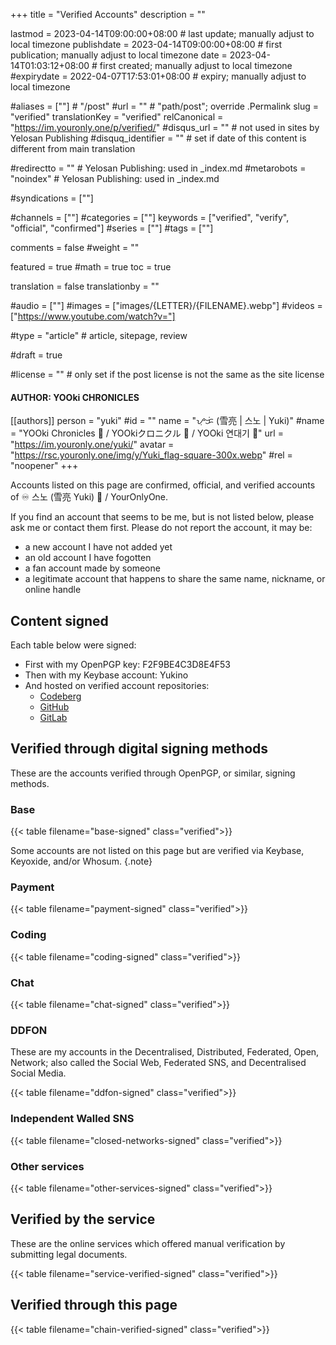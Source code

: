 +++
title = "Verified Accounts"
description = ""

lastmod = 2023-04-14T09:00:00+08:00                 # last update; manually adjust to local timezone
publishdate = 2023-04-14T09:00:00+08:00             # first publication; manually adjust to local timezone
date = 2023-04-14T01:03:12+08:00                    # first created; manually adjust to local timezone
#expirydate = 2022-04-07T17:53:01+08:00              # expiry; manually adjust to local timezone

#aliases = [""]                                        # "/post"
#url = ""                                              # "path/post"; override .Permalink
slug = "verified"
translationKey = "verified"
relCanonical = "https://im.youronly.one/p/verified/"
#disqus_url = ""                                       # not used in sites by Yelosan Publishing
#disquq_identifier = ""                                # set if date of this content is different from main translation

#redirectto = ""                                       # Yelosan Publishing: used in _index.md
#metarobots = "noindex"                                # Yelosan Publishing: used in _index.md

#syndications = [""]

#channels = [""]
#categories = [""]
keywords = ["verified", "verify", "official", "confirmed"]
#series = [""]
#tags = [""]

comments = false
#weight = ""

featured = true
#math = true
toc = true

translation = false
translationby = ""

#audio = [""]
#images = ["images/{LETTER}/{FILENAME}.webp"]
#videos = ["https://www.youtube.com/watch?v="]

#type = "article"                                             # article, sitepage, review

#draft = true

#license = ""                                          # only set if the post license is not the same as the site license

#### AUTHOR: YOOki CHRONICLES ####
[[authors]]
  person = "yuki"
  #id = ""
  name = "ᜌᜓᜃᜒ (雪亮 | 스노 | Yuki)"
  #name = "YOOki Chronicles 📜 / YOOkiクロニクル 📜 / YOOki 연대기 📜"
  url = "https://im.youronly.one/yuki/"
  avatar = "https://rsc.youronly.one/img/y/Yuki_flag-square-300x.webp"
  #rel = "noopener"
+++

Accounts listed on this page are confirmed, official, and verified accounts of <span class="emoji">♾️</span> 스노 (雪亮 Yuki) <span class="emoji">🐬</span> / YourOnlyOne.

<!--more-->

If you find an account that seems to be me, but is not listed below, please ask me or contact them first. Please do not report the account, it may be:

- a new account I have not added yet
- an old account I have fogotten
- a fan account made by someone
- a legitimate account that happens to share the same name, nickname, or online handle

## Content signed

Each table below were signed:

- First with my OpenPGP key: F2F9BE4C3D8E4F53
- Then with my Keybase account: Yukino
- And hosted on verified account repositories:
  - [Codeberg](https://codeberg.org/youronlyone/content/data/p)
  - [GitHub](https://github.com/YourOnly-One/content/data/p)
  - [GitLab](https://gitlab.com/youronlyone/content/data/p)

## Verified through digital signing methods

These are the accounts verified through OpenPGP, or similar, signing methods.

### Base

{{< table filename="base-signed" class="verified">}}

Some accounts are not listed on this page but are verified via Keybase, Keyoxide, and/or Whosum.
{.note}

### Payment

{{< table filename="payment-signed" class="verified">}}

### Coding

{{< table filename="coding-signed" class="verified">}}

### Chat

{{< table filename="chat-signed" class="verified">}}

### DDFON

These are my accounts in the Decentralised, Distributed, Federated, Open, Network; also called the Social Web, Federated SNS, and Decentralised Social Media.

{{< table filename="ddfon-signed" class="verified">}}

### Independent Walled SNS

{{< table filename="closed-networks-signed" class="verified">}}

### Other services

{{< table filename="other-services-signed" class="verified">}}

## Verified by the service

These are the online services which offered manual verification by submitting legal documents.

{{< table filename="service-verified-signed" class="verified">}}

## Verified through this page

{{< table filename="chain-verified-signed" class="verified">}}
